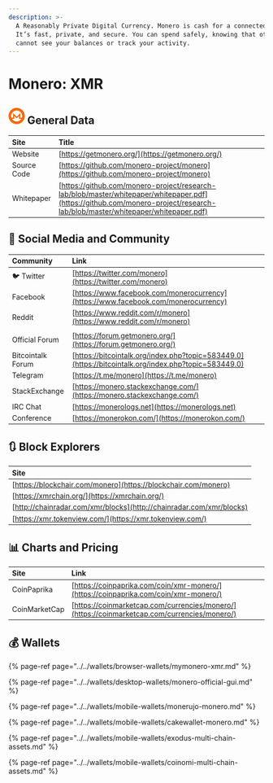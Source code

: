 ```yaml
---
description: >-
  A Reasonably Private Digital Currency. Monero is cash for a connected world.
  It’s fast, private, and secure. You can spend safely, knowing that others
  cannot see your balances or track your activity.
---
```


# Monero: XMR

## ![](../../.gitbook/assets/xmr.png) General Data

| Site | Title |
| :--- | :--- |
| Website | [https://getmonero.org/](https://getmonero.org/) |
| Source Code | [https://github.com/monero-project/monero](https://github.com/monero-project/monero) |
| Whitepaper | [https://github.com/monero-project/research-lab/blob/master/whitepaper/whitepaper.pdf](https://github.com/monero-project/research-lab/blob/master/whitepaper/whitepaper.pdf) |

## 🙋 Social Media and Community

| Community | Link |
| :--- | :--- |
| 🐦 Twitter | [https://twitter.com/monero](https://twitter.com/monero) |
| Facebook | [https://www.facebook.com/monerocurrency](https://www.facebook.com/monerocurrency) |
| Reddit | [https://www.reddit.com/r/monero](https://www.reddit.com/r/monero) |
|  |  |
| Official Forum | [https://forum.getmonero.org/](https://forum.getmonero.org/) |
| Bitcointalk Forum | [https://bitcointalk.org/index.php?topic=583449.0](https://bitcointalk.org/index.php?topic=583449.0) |
| Telegram | [https://t.me/monero](https://t.me/monero) |
| StackExchange | [https://monero.stackexchange.com/](https://monero.stackexchange.com/) |
| IRC Chat | [https://monerologs.net](https://monerologs.net) |
| Conference | [https://monerokon.com/](https://monerokon.com/) |

## 🔃 Block Explorers

| Site |
| :--- |
| [https://blockchair.com/monero](https://blockchair.com/monero) |
| [https://xmrchain.org/](https://xmrchain.org/) |
| [http://chainradar.com/xmr/blocks](http://chainradar.com/xmr/blocks) |
| [https://xmr.tokenview.com/](https://xmr.tokenview.com/) |

## 📊 Charts and Pricing

| Site | Link |
| :--- | :--- |
| CoinPaprika | [https://coinpaprika.com/coin/xmr-monero/](https://coinpaprika.com/coin/xmr-monero/) |
| CoinMarketCap | [https://coinmarketcap.com/currencies/monero/](https://coinmarketcap.com/currencies/monero/) |

## 💰 Wallets

{% page-ref page="../../wallets/browser-wallets/mymonero-xmr.md" %}

{% page-ref page="../../wallets/desktop-wallets/monero-official-gui.md" %}

{% page-ref page="../../wallets/mobile-wallets/monerujo-monero.md" %}

{% page-ref page="../../wallets/mobile-wallets/cakewallet-monero.md" %}

{% page-ref page="../../wallets/mobile-wallets/exodus-multi-chain-assets.md" %}

{% page-ref page="../../wallets/mobile-wallets/coinomi-multi-chain-assets.md" %}

